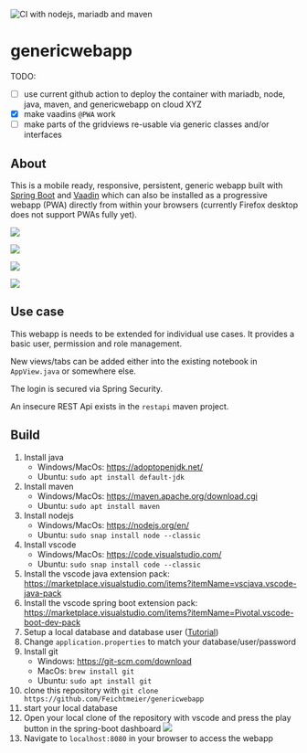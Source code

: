 ![CI with nodejs, mariadb and maven](https://github.com/Feichtmeier/genericwebapp/workflows/CI%20with%20nodejs,%20mariadb%20and%20maven/badge.svg?branch=master)

# genericwebapp

TODO:

- [ ] use current github action to deploy the container with mariadb, node, java, maven, and genericwebapp on cloud XYZ
- [X] make vaadins `@PWA` work
- [ ] make parts of the gridviews re-usable via generic classes and/or interfaces

## About

This is a mobile ready, responsive, persistent, generic webapp built with [Spring Boot](https://github.com/spring-projects/spring-boot) and [Vaadin](https://github.com/vaadin/) which can also be installed as a progressive webapp (PWA) directly from within your browsers (currently Firefox desktop does not support PWAs fully yet).

![](showcaseassets/mobile.gif)

![](showcaseassets/desktop.gif)

![](showcaseassets/pwa_01.gif)

![](showcaseassets/pwa_02.gif)

## Use case

This webapp is needs to be extended for individual use cases. It provides a basic user, permission and role management.

New views/tabs can be added either into the existing notebook in `AppView.java` or somewhere else.

The login is secured via Spring Security.

An insecure REST Api exists in the `restapi` maven project.

## Build

1. Install java
   * Windows/MacOs: https://adoptopenjdk.net/
   * Ubuntu: `sudo apt install default-jdk`
2. Install maven
   * Windows/MacOs: https://maven.apache.org/download.cgi
   * Ubuntu: `sudo apt install maven`
3. Install nodejs
   * Windows/MacOs: https://nodejs.org/en/
   * Ubuntu: `sudo snap install node --classic`
4. Install vscode
   * Windows/MacOs: https://code.visualstudio.com/
   * Ubuntu: `sudo snap install code --classic`
5. Install the vscode java extension pack: https://marketplace.visualstudio.com/items?itemName=vscjava.vscode-java-pack
6. Install the vscode spring boot extension pack: https://marketplace.visualstudio.com/items?itemName=Pivotal.vscode-boot-dev-pack
7. Setup a local database and database user ([Tutorial](https://github.com/hs-duesseldorf/se2rest#2-database))
8. Change `application.properties` to match your database/user/password
9. Install git
   * Windows: https://git-scm.com/download
   * MacOs: `brew install git`
   * Ubuntu: `sudo apt install git`
10. clone this repository with `git clone https://github.com/Feichtmeier/genericwebapp`
11. start your local database
12. Open your local clone of the repository with vscode and press the play button in the spring-boot dashboard
    ![](showcaseassets/start.gif)
13. Navigate to `localhost:8080` in your browser to access the webapp
